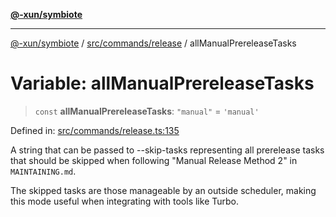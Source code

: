[**@-xun/symbiote**](../../../../README.md)

***

[@-xun/symbiote](../../../../README.md) / [src/commands/release](../README.md) / allManualPrereleaseTasks

# Variable: allManualPrereleaseTasks

> `const` **allManualPrereleaseTasks**: `"manual"` = `'manual'`

Defined in: [src/commands/release.ts:135](https://github.com/Xunnamius/symbiote/blob/0437dc127bb0574f19f66370b2ed3a70bfedfd5d/src/commands/release.ts#L135)

A string that can be passed to --skip-tasks representing all prerelease tasks
that should be skipped when following "Manual Release Method 2" in
`MAINTAINING.md`.

The skipped tasks are those manageable by an outside scheduler, making this
mode useful when integrating with tools like Turbo.
